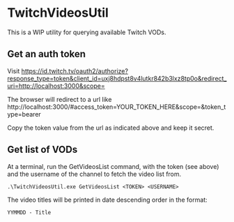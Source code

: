 # TwitchVideosUtil

This is a WIP utility for querying available Twitch VODs.

## Get an auth token

Visit https://id.twitch.tv/oauth2/authorize?response_type=token&client_id=uxj8hdpst8v4lutkr842b3lxz8tp0o&redirect_uri=http://localhost:3000&scope=

The browser will redirect to a url like http://localhost:3000/#access_token=YOUR_TOKEN_HERE&scope=&token_type=bearer

Copy the token value from the url as indicated above and keep it secret.

## Get list of VODs

At a terminal, run the GetVideosList command, with the token (see above) and the username of the channel to fetch the video list from.

`.\TwitchVideosUtil.exe GetVideosList <TOKEN> <USERNAME>`

The video titles will be printed in date descending order in the format:

`YYMMDD - Title`
